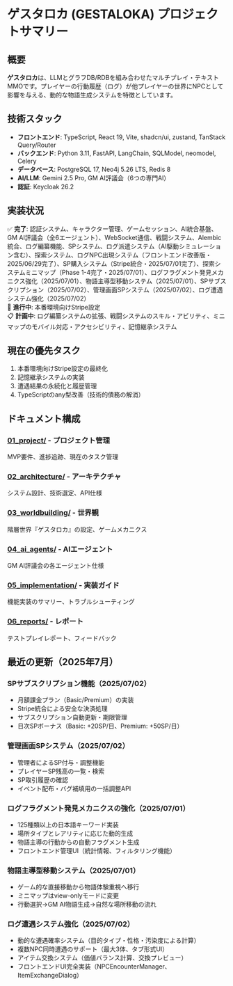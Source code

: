 # ゲスタロカ (GESTALOKA) プロジェクトサマリー

## 概要
**ゲスタロカ**は、LLMとグラフDB/RDBを組み合わせたマルチプレイ・テキストMMOです。プレイヤーの行動履歴（ログ）が他プレイヤーの世界にNPCとして影響を与える、動的な物語生成システムを特徴としています。

## 技術スタック
- **フロントエンド**: TypeScript, React 19, Vite, shadcn/ui, zustand, TanStack Query/Router
- **バックエンド**: Python 3.11, FastAPI, LangChain, SQLModel, neomodel, Celery
- **データベース**: PostgreSQL 17, Neo4j 5.26 LTS, Redis 8
- **AI/LLM**: Gemini 2.5 Pro, GM AI評議会（6つの専門AI）
- **認証**: Keycloak 26.2

## 実装状況
✅ **完了**: 認証システム、キャラクター管理、ゲームセッション、AI統合基盤、GM AI評議会（全6エージェント）、WebSocket通信、戦闘システム、Alembic統合、ログ編纂機能、SPシステム、ログ派遣システム（AI駆動シミュレーション含む）、探索システム、ログNPC出現システム（フロントエンド改善版・2025/06/29完了）、SP購入システム（Stripe統合・2025/07/01完了）、探索システムミニマップ（Phase 1-4完了・2025/07/01）、ログフラグメント発見メカニクス強化（2025/07/01）、物語主導型移動システム（2025/07/01）、SPサブスクリプション（2025/07/02）、管理画面SPシステム（2025/07/02）、ログ遭遇システム強化（2025/07/02）  
🚧 **進行中**: 本番環境向けStripe設定  
📋 **計画中**: ログ編纂システムの拡張、戦闘システムのスキル・アビリティ、ミニマップのモバイル対応・アクセシビリティ、記憶継承システム

## 現在の優先タスク
1. 本番環境向けStripe設定の最終化
2. 記憶継承システムの実装
3. 遭遇結果の永続化と履歴管理
4. TypeScriptのany型改善（技術的債務の解消）

## ドキュメント構成

### [01_project/](01_project/summary.md) - プロジェクト管理
MVP要件、進捗追跡、現在のタスク管理

### [02_architecture/](02_architecture/summary.md) - アーキテクチャ
システム設計、技術選定、API仕様

### [03_worldbuilding/](03_worldbuilding/summary.md) - 世界観
階層世界『ゲスタロカ』の設定、ゲームメカニクス

### [04_ai_agents/](04_ai_agents/summary.md) - AIエージェント
GM AI評議会の各エージェント仕様

### [05_implementation/](05_implementation/summary.md) - 実装ガイド
機能実装のサマリー、トラブルシューティング

### [06_reports/](06_reports/summary.md) - レポート
テストプレイレポート、フィードバック

## 最近の更新（2025年7月）

### SPサブスクリプション機能（2025/07/02）
- 月額課金プラン（Basic/Premium）の実装
- Stripe統合による安全な決済処理
- サブスクリプション自動更新・期限管理
- 日次SPボーナス（Basic: +20SP/日、Premium: +50SP/日）

### 管理画面SPシステム（2025/07/02）
- 管理者によるSP付与・調整機能
- プレイヤーSP残高の一覧・検索
- SP取引履歴の確認
- イベント配布・バグ補填用の一括調整API

### ログフラグメント発見メカニクスの強化（2025/07/01）
- 125種類以上の日本語キーワード実装
- 場所タイプとレアリティに応じた動的生成
- 物語主導の行動からの自動フラグメント生成
- フロントエンド管理UI（統計情報、フィルタリング機能）

### 物語主導型移動システム（2025/07/01）
- ゲーム的な直接移動から物語体験重視へ移行
- ミニマップはview-onlyモードに変更
- 行動選択→GM AI物語生成→自然な場所移動の流れ

### ログ遭遇システム強化（2025/07/02）
- 動的な遭遇確率システム（目的タイプ・性格・汚染度による計算）
- 複数NPC同時遭遇のサポート（最大3体、タブ形式UI）
- アイテム交換システム（価値バランス計算、交換プレビュー）
- フロントエンドUI完全実装（NPCEncounterManager、ItemExchangeDialog）